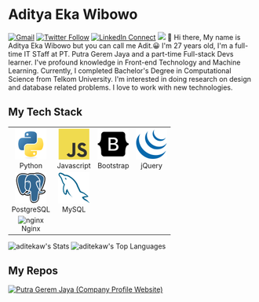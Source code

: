 # Aditya Eka Wibowo

[![Gmail](https://img.shields.io/badge/%20-Send%20Mail-black?color=14171A&labelColor=ef5350&logo=gmail&logoColor=ffffff)](mailto:adityaekaw21@gmail.com)
[![Twitter Follow](https://img.shields.io/badge/dynamic/json.svg?color=14171A&labelColor=37474f&logo=twitter&logoColor=4fc3f7&label=&query=%24[0].followers_count&url=https%3A%2F%2Fcdn.syndication.twimg.com%2Fwidgets%2Ffollowbutton%2Finfo.json%3Fscreen_names%3Dsajib1066&suffix=%20Followers)](https://twitter.com/fokusfrontend)
[![LinkedIn Connect](https://img.shields.io/badge/%20-Connect-black?color=14171A&labelColor=212121&logo=linkedin&logoColor=ffffff)](https://www.linkedin.com/in/aditya-eka-wibowo-51ab28147/)
<a href="https://github.com/antonkomarev/github-profile-views-counter"><img src="https://komarev.com/ghpvc/?username=aditekaw"></a>
:wave: Hi there, My name is Aditya Eka Wibowo but you can call me Adit.😀 I'm 27 years old, I'm a full-time IT STaff at PT. Putra Gerem Jaya and a part-time Full-stack Devs learner.
I've profound knowledge in Front-end Technology and Machine Learning. 
Currently, I completed Bachelor's Degree in Computational Science from Telkom University. 
I'm interested in doing research on design and database related problems. 
I love to work with new technologies.

<h2>My Tech Stack</h2>
<table>
  <tr>
    <td align="center">
      <img alt="python" height=64px src="https://raw.githubusercontent.com/devicons/devicon/master/icons/python/python-original.svg">
      <br>Python
    </td>
    <td align="center">
      <img alt="javascript" height=64px src="https://raw.githubusercontent.com/devicons/devicon/master/icons/javascript/javascript-original.svg">
      <br>Javascript
    </td>
    <td align="center">
      <img alt="bootstrap" height=64px src="https://raw.githubusercontent.com/devicons/devicon/master/icons/bootstrap/bootstrap-plain.svg">
      <br>Bootstrap
    </td>
    <td align="center">
      <img alt="jquery" height=64px src="https://raw.githubusercontent.com/devicons/devicon/master/icons/jquery/jquery-original.svg">
      <br>jQuery
    </td>
  </tr>
  <tr>
    <td align="center">
      <img alt="postgresql" height=64px src="https://raw.githubusercontent.com/devicons/devicon/master/icons/postgresql/postgresql-original.svg">
      <br>PostgreSQL
    </td>
    <td align="center">
      <img alt="mysql" height=64px src="https://raw.githubusercontent.com/devicons/devicon/master/icons/mysql/mysql-original.svg">
      <br>MySQL
    </td>
  </tr>
  <tr>
    <td align="center">
      <img alt="nginx" height=64px src="https://cdn.worldvectorlogo.com/logos/nginx-1.svg">
      <br>Nginx
    </td>
  </tr>
</table>

![aditekaw's Stats](https://github-readme-stats.vercel.app/api?username=aditekaw&theme=onedark&show_icons=true&hide_border=true&count_private=false)
![aditekaw's Top Languages](https://github-readme-stats.vercel.app/api/top-langs/?username=aditekaw&theme=onedark&show_icons=true&hide_border=true&layout=compact)
## My Repos

[![Putra Gerem Jaya (Company Profile Website)](https://github-readme-stats.vercel.app/api/pin/?username=aditekaw&repo=putrageremjaya&show_owner=true)](https://github.com/aditekaw/putrageremjaya)
